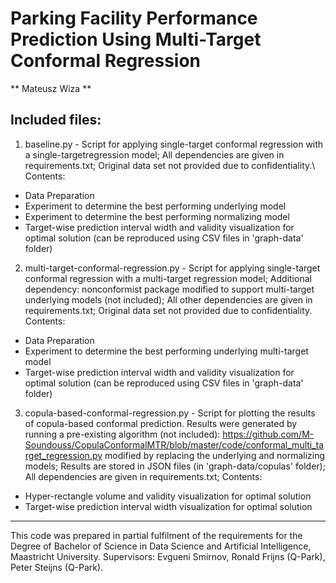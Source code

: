 # Parking Facility Performance Prediction Using Multi-Target Conformal Regression
** Mateusz Wiza **

## Included files:

1. baseline.py - Script for applying single-target conformal regression 
with a single-targetregression model; All dependencies are given in 
requirements.txt; Original data set not provided due to confidentiality.\\
Contents:
 - Data Preparation
 - Experiment to determine the best performing underlying model
 - Experiment to determine the best performing normalizing model
 - Target-wise prediction interval width and validity visualization for optimal solution
   (can be reproduced using CSV files in 'graph-data' folder)

2. multi-target-conformal-regression.py - Script for applying single-target 
conformal regression with a multi-target regression model; Additional 
dependency: nonconformist package modified to support multi-target underlying
models (not included); All other dependencies are given in  requirements.txt; 
Original data set not provided due to confidentiality. 
Contents:
 - Data Preparation
 - Experiment to determine the best performing underlying multi-target model
 - Target-wise prediction interval width and validity visualization for optimal solution
   (can be reproduced using CSV files in 'graph-data' folder)

3. copula-based-conformal-regression.py - Script for plotting the results of
copula-based conformal prediction. Results were generated by running a pre-existing 
algorithm (not included): https://github.com/M-Soundouss/CopulaConformalMTR/blob/master/code/conformal_multi_target_regression.py
modified by replacing the underlying and normalizing models; Results are stored in
JSON files (in 'graph-data/copulas' folder); All dependencies are given in 
requirements.txt;
Contents:
 - Hyper-rectangle volume and validity visualization for optimal solution
 - Target-wise prediction interval width visualization for optimal solution



-------------
This code was prepared in partial fulfilment of the requirements for the
Degree of Bachelor of Science in Data Science and Artificial Intelligence,
Maastricht University. Supervisors: Evgueni Smirnov, Ronald Frijns (Q-Park),
Peter Steijns (Q-Park).
